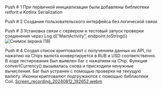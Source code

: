 Push # 1 При первичной инициализации были добавлены библиотеки retforit и Kotlinx Serialization  

Push # 2 Создание пользовательского интерфейса без логической связи

Push # 3 Установка связи с сервером и тестовый запуск проверки соединения через Log.d("MainActivity", endpoint.toString())
![Снимок экрана (18)](https://github.com/user-attachments/assets/63693b00-31e3-45b5-8523-a1419b9f8510)

Push # 4 Создал список криптовалют с получением данных их API, по нажатию на Chips валюта конвертируется в RUB и USD соответственно. 
В ходе тестирования был выявлен баг с нажатием на Chip. Функция convertCurrency() вызывалась снова и присходили ненужные вычисления. Баг был устранен с помощью проверки на текущую валюту.
Иконки криптовалют подгружаются с помощью библиотеки Coil.
[Screen_recording_20240812_192652.webm](https://github.com/user-attachments/assets/41e8a9c3-3aca-4b5e-95be-435ea59f862e)


